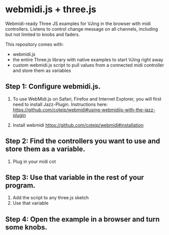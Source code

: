 # webmidi.js + three.js
Webmidi-ready Three JS examples for VJing in the browser with midi controllers.
Listens to control change message on all channels, including but not limited to knobs and faders.

This repository comes with:
* webmidi.js
* the entire Three.js library with native examples to start VJing right away
* custom webmidi.js script to pull values from a connected midi controller and store them as variables

## Step 1: Configure webmidi.js.
1. To use WebMidi.js on Safari, Firefox and Internet Explorer, you will first need to install Jazz-Plugin. Instructions here: https://github.com/cotejp/webmidi#using-webmidijs-with-the-jazz-plugin

2. Install webmidi https://github.com/cotejp/webmidi#installation

## Step 2: Find the controllers you want to use and store them as a variable.
1. Plug in your midi cot

## Step 3: Use that variable in the rest of your program.
1. Add the script to any three.js sketch
2. Use that variable

## Step 4: Open the example in a browser and turn some knobs.


